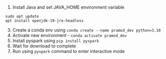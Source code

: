 1. Install Java and set JAVA_HOME environment variable
```
sudo apt update
apt install openjdk-19-jre-headless
```
3. Create a conda env using `conda create --name pramod_dev python=3.10`
4. Activate new environment - `conda activate pramod_dev`
5. Install pyspark using `pip install pyspark`
6. Wait for download to complete
7. Run using `pyspark` command to enter interactive mode

